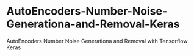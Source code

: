 # AutoEncoders-Number-Noise-Generationa-and-Removal-Keras
AutoEncoders Number Noise Generationa and Removal with Tensorflow Keras

